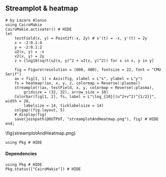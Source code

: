 <!--This file was generated, do not modify it.-->
## Streamplot & heatmap

````julia:ex1
# by Lazaro Alonso
using CairoMakie
CairoMakie.activate!() # HIDE
let
    testField(x, y) = Point2f(-x, 2y) # x'(t) = -x, y'(t) = 2y
    x = -2:0.1:4
    y = -2:0.1:2
    u2(x, y) = -x
    v2(x, y) = 2y
    z = [log10(sqrt(u2(x, y)^2 + v2(x, y)^2)) for x in x, y in y]

    fig = Figure(resolution = (600, 400), fontsize = 22, font = "CMU Serif")
    ax = fig[1, 1] = Axis(fig, xlabel = L"x", ylabel = L"y")
    fs = heatmap!(ax, x, y, z, colormap = Reverse(:plasma))
    streamplot!(ax, testField, x, y, colormap = Reverse(:plasma),
        gridsize = (32, 32), arrow_size = 10)
    Colorbar(fig[1, 2], fs, label = L"\log_{10}[(u^2+v^2)^{1/2}]", width = 20,
        labelsize = 14, ticklabelsize = 14)
    colgap!(fig.layout, 5)
    # display(fig)
    save(joinpath(@OUTPUT, "streamplotAndHeatmap.png"), fig) # HIDE
end;
````

\fig{streamplotAndHeatmap.png}

````julia:ex2
using Pkg # HIDE
````

#### Dependencies

````julia:ex3
using Pkg # HIDE
Pkg.status(["CairoMakie"]) # HIDE
````

